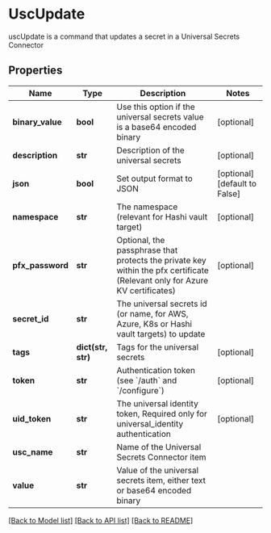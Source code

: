 # UscUpdate

uscUpdate is a command that updates a secret in a Universal Secrets Connector
## Properties
Name | Type | Description | Notes
------------ | ------------- | ------------- | -------------
**binary_value** | **bool** | Use this option if the universal secrets value is a base64 encoded binary | [optional] 
**description** | **str** | Description of the universal secrets | [optional] 
**json** | **bool** | Set output format to JSON | [optional] [default to False]
**namespace** | **str** | The namespace (relevant for Hashi vault target) | [optional] 
**pfx_password** | **str** | Optional, the passphrase that protects the private key within the pfx certificate (Relevant only for Azure KV certificates) | [optional] 
**secret_id** | **str** | The universal secrets id (or name, for AWS, Azure, K8s or Hashi vault targets) to update | 
**tags** | **dict(str, str)** | Tags for the universal secrets | [optional] 
**token** | **str** | Authentication token (see &#x60;/auth&#x60; and &#x60;/configure&#x60;) | [optional] 
**uid_token** | **str** | The universal identity token, Required only for universal_identity authentication | [optional] 
**usc_name** | **str** | Name of the Universal Secrets Connector item | 
**value** | **str** | Value of the universal secrets item, either text or base64 encoded binary | 

[[Back to Model list]](../README.md#documentation-for-models) [[Back to API list]](../README.md#documentation-for-api-endpoints) [[Back to README]](../README.md)


